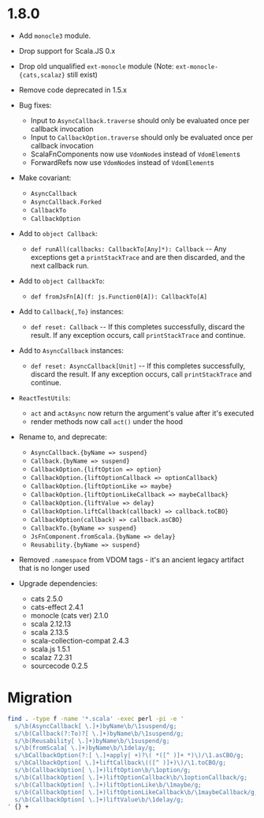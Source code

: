 # 1.8.0

* Add `monocle3` module.

* Drop support for Scala.JS 0.x

* Drop old unqualified `ext-monocle` module
  (Note: `ext-monocle-{cats,scalaz}` still exist)

* Remove code deprecated in 1.5.x

* Bug fixes:
  * Input to `AsyncCallback.traverse` should only be evaluated once per callback invocation
  * Input to `CallbackOption.traverse` should only be evaluated once per callback invocation
  * ScalaFnComponents now use `VdomNode`s instead of `VdomElement`s
  * ForwardRefs now use `VdomNode`s instead of `VdomElement`s

* Make covariant:
  * `AsyncCallback`
  * `AsyncCallback.Forked`
  * `CallbackTo`
  * `CallbackOption`

* Add to `object Callback`:
  * `def runAll(callbacks: CallbackTo[Any]*): Callback` -- Any exceptions get a `printStackTrace` and are then discarded, and the next callback run.

* Add to `object CallbackTo`:
  * `def fromJsFn[A](f: js.Function0[A]): CallbackTo[A]`

* Add to `Callback{,To}` instances:
  * `def reset: Callback` -- If this completes successfully, discard the result. If any exception occurs, call `printStackTrace` and continue.

* Add to `AsyncCallback` instances:
  * `def reset: AsyncCallback[Unit]` -- If this completes successfully, discard the result. If any exception occurs, call `printStackTrace` and continue.

* `ReactTestUtils`:
  * `act` and `actAsync` now return the argument's value after it's executed
  * render methods now call `act()` under the hood

* Rename to, and deprecate:
  * `AsyncCallback.{byName => suspend}`
  * `Callback.{byName => suspend}`
  * `CallbackOption.{liftOption => option}`
  * `CallbackOption.{liftOptionCallback => optionCallback}`
  * `CallbackOption.{liftOptionLike => maybe}`
  * `CallbackOption.{liftOptionLikeCallback => maybeCallback}`
  * `CallbackOption.{liftValue => delay}`
  * `CallbackOption.liftCallback(callback) => callback.toCBO}`
  * `CallbackOption(callback) => callback.asCBO}`
  * `CallbackTo.{byName => suspend}`
  * `JsFnComponent.fromScala.{byName => delay}`
  * `Reusability.{byName => suspend}`

* Removed `.namespace` from VDOM tags - it's an ancient legacy artifact that is no longer used

* Upgrade dependencies:
  * cats                    2.5.0
  * cats-effect             2.4.1
  * monocle (cats ver)      2.1.0
  * scala                   2.12.13
  * scala                   2.13.5
  * scala-collection-compat 2.4.3
  * scala.js                1.5.1
  * scalaz                  7.2.31
  * sourcecode              0.2.5


# Migration

```sh
find . -type f -name '*.scala' -exec perl -pi -e '
  s/\b(AsyncCallback[ \.]+)byName\b/\1suspend/g;
  s/\b(Callback(?:To)?[ \.]+)byName\b/\1suspend/g;
  s/\b(Reusability[ \.]+)byName\b/\1suspend/g;
  s/\b(fromScala[ \.]+)byName\b/\1delay/g;
  s/\bCallbackOption(?:[ \.]+apply| +)?\( *([^ )]+ *)\)/\1.asCBO/g;
  s/\bCallbackOption[ \.]+liftCallback\(([^ )]+)\)/\1.toCBO/g;
  s/\b(CallbackOption[ \.]+)liftOption\b/\1option/g;
  s/\b(CallbackOption[ \.]+)liftOptionCallback\b/\1optionCallback/g;
  s/\b(CallbackOption[ \.]+)liftOptionLike\b/\1maybe/g;
  s/\b(CallbackOption[ \.]+)liftOptionLikeCallback\b/\1maybeCallback/g;
  s/\b(CallbackOption[ \.]+)liftValue\b/\1delay/g;
' {} +
```
